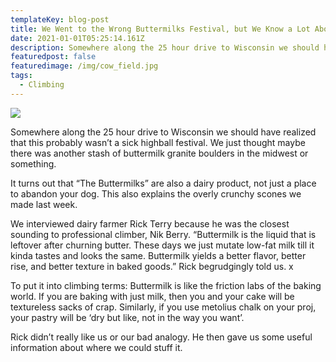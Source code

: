 ```yaml
---
templateKey: blog-post
title: We Went to the Wrong Buttermilks Festival, but We Know a Lot About Dairy Now
date: 2021-01-01T05:25:14.161Z
description: Somewhere along the 25 hour drive to Wisconsin we should have realized that this probably wasn’t a sick highball festival. We just thought maybe there was another stash of buttermilk granite boulders in the midwest or something.
featuredpost: false
featuredimage: /img/cow_field.jpg
tags:
  - Climbing
---
```

![](/img/cow_field.jpg)

Somewhere along the 25 hour drive to Wisconsin we should have realized that this probably wasn’t a sick highball festival. We just thought maybe there was another stash of buttermilk granite boulders in the midwest or something.



It turns out that “The Buttermilks” are also a dairy product, not just a place to abandon your dog. This also explains the overly crunchy scones we made last week.



We interviewed dairy farmer Rick Terry because he was the closest sounding to professional climber, Nik Berry. “Buttermilk is the liquid that is leftover after churning butter. These days we just mutate low-fat milk till it kinda tastes and looks the same. Buttermilk yields a better flavor, better rise, and better texture in baked goods.” Rick begrudgingly told us. x



To put it into climbing terms: Buttermilk is like the friction labs of the baking world. If you are baking with just milk, then you and your cake will be textureless sacks of crap. Similarly, if you use metolius chalk on your proj, your pastry will be ‘dry but like, not in the way you want’.



Rick didn’t really like us or our bad analogy. He then gave us some useful information about where we could stuff it.
